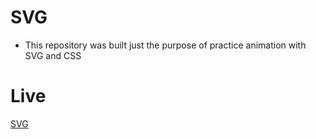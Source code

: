 # SVG

- This repository was built just the purpose of practice animation with SVG and CSS

# Live

[SVG](https://ricardomonte.github.io/SVG/)
